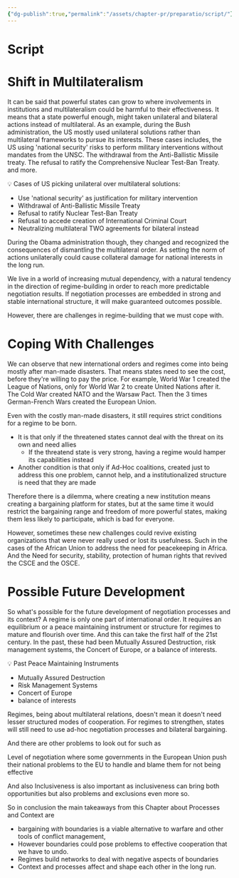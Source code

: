 ```yaml
---
{"dg-publish":true,"permalink":"/assets/chapter-pr/preparatio/script/"}
---
```


# Script

# Shift in Multilateralism

It can be said that powerful states can grow to where involvements in institutions and multilateralism could be harmful to their effectiveness. It means that a state powerful enough, might taken unilateral and bilateral actions instead of multilateral. As an example, during the Bush administration, the US mostly used unilateral solutions rather than multilateral frameworks to pursue its interests. These cases includes, the US using 'national security' risks to perform military interventions without mandates from the UNSC. The withdrawal from the Anti-Ballistic Missile treaty. The refusal to ratify the Comprehensive Nuclear Test-Ban Treaty. and more.

<aside>
💡 Cases of US picking unilateral over multilateral solutions:

- Use 'national security' as justification for military intervention
- Withdrawal of Anti-Ballistic Missile Treaty
- Refusal to ratify Nuclear Test-Ban Treaty
- Refusal to accede creation of International Criminal Court
- Neutralizing multilateral TWO agreements for bilateral instead
</aside>

During the Obama administration though, they changed and recognized the consequences of dismantling the multilateral order. As setting the norm of actions unilaterally could cause collateral damage for national interests in the long run. 

We live in a world of increasing mutual dependency, with a natural tendency in the direction of regime-building in order to reach more predictable negotiation results. If negotiation processes are embedded in strong and stable international structure, it will make guaranteed outcomes possible.

However, there are challenges in regime-building that we must cope with.

# Coping With Challenges

We can observe that new international orders and regimes come into being mostly after man-made disasters. That means states need to see the cost, before they're willing to pay the price. For example, World War 1 created the League of Nations, only for World War 2 to create United Nations after it. The Cold War created NATO and the Warsaw Pact. Then the 3 times German-French Wars created the European Union. 

Even with the costly man-made disasters, it still requires strict conditions for a regime to be born. 

- It is that only if the threatened states cannot deal with the threat on its own and need allies
    - If the threatend state is very strong, having a regime would hamper its capabilities instead
- Another condition is that only if Ad-Hoc coalitions, created just to address this one problem, cannot help, and a institutionalized structure is need that they are made

Therefore there is a dilemma, where creating a new institution means creating a bargaining platform for states, but at the same time it would restrict the bargaining range and freedom of more powerful states, making them less likely to participate, which is bad for everyone. 

However, sometimes these new challenges could revive existing organizations that were never really used or lost its usefulness. Such in the cases of the African Union to address the need for peacekeeping in Africa. And the Need for security, stability, protection of human rights that revived the CSCE and the OSCE.

# Possible Future Development

So what's possible for the future development of negotiation processes and its context? A regime is only one part of international order. It requires an equilibrium or a peace maintaining instrument or structure for regimes to mature and flourish over time. And this can take the first half of the 21st century. In the past, these had been Mutually Assured Destruction, risk management systems, the Concert of Europe, or a balance of interests. 

<aside>
💡 Past Peace Maintaining Instruments

- Mutually Assured Destruction
- Risk Management Systems
- Concert of Europe
- balance of interests
</aside>

Regimes, being about multilateral relations, doesn't mean it doesn't need lesser structured modes of cooperation. For regimes to strengthen, states will still need to use ad-hoc negotiation processes and bilateral bargaining.

And there are other problems to look out for such as

Level of negotiation where some governments in the European Union push their national problems to the EU to handle and blame them for not being effective

And also Inclusiveness is also important as inclusiveness can bring both opportunities but also problems and exclusions even more so.

So in conclusion the main takeaways from this Chapter about Processes and Context are

- bargaining *with* boundaries is a viable alternative to warfare and other tools of conflict management,
- However boundaries could pose problems to effective cooperation that we have to undo.
- Regimes build networks to deal with negative aspects of boundaries
- Context and processes affect and shape each other in the long run.